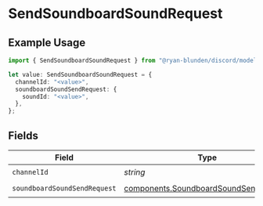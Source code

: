 # SendSoundboardSoundRequest

## Example Usage

```typescript
import { SendSoundboardSoundRequest } from "@ryan-blunden/discord/models/operations";

let value: SendSoundboardSoundRequest = {
  channelId: "<value>",
  soundboardSoundSendRequest: {
    soundId: "<value>",
  },
};
```

## Fields

| Field                                                                                          | Type                                                                                           | Required                                                                                       | Description                                                                                    |
| ---------------------------------------------------------------------------------------------- | ---------------------------------------------------------------------------------------------- | ---------------------------------------------------------------------------------------------- | ---------------------------------------------------------------------------------------------- |
| `channelId`                                                                                    | *string*                                                                                       | :heavy_check_mark:                                                                             | N/A                                                                                            |
| `soundboardSoundSendRequest`                                                                   | [components.SoundboardSoundSendRequest](../../models/components/soundboardsoundsendrequest.md) | :heavy_check_mark:                                                                             | N/A                                                                                            |